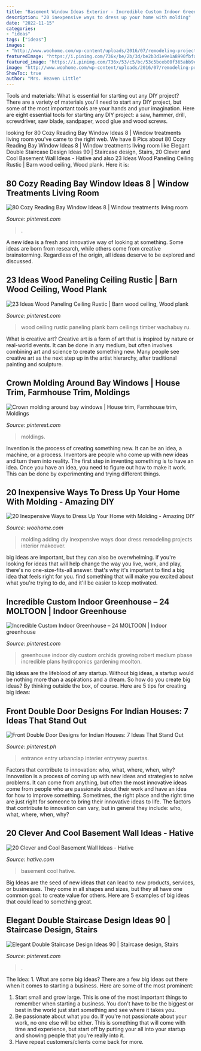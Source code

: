 ```yaml
---
title: "Basement Window Ideas Exterior - Incredible Custom Indoor Greenhouse – 24 Moltoon"
description: "20 inexpensive ways to dress up your home with molding"
date: "2022-11-15"
categories:
- "ideas"
tags: ["ideas"]
images:
- "http://www.woohome.com/wp-content/uploads/2016/07/remodeling-projects-by-adding-molding-7.jpg"
featuredImage: "https://i.pinimg.com/736x/be/2b/3d/be2b3d1e9e1a8990fbfa453ddf7f918f.jpg"
featured_image: "https://i.pinimg.com/736x/53/c5/bc/53c5bceb00f365abb9c38a6372171d8b.jpg"
image: "http://www.woohome.com/wp-content/uploads/2016/07/remodeling-projects-by-adding-molding-7.jpg"
ShowToc: true
author: "Mrs. Heaven Little"
---
```



Tools and materials: What is essential for starting out any DIY project?
There are a variety of materials you'll need to start any DIY project, but some of the most important tools are your hands and your imagination. Here are eight essential tools for starting any DIY project: a saw, hammer, drill, screwdriver, saw blade, sandpaper, wood glue and wood screws.

	

		
looking for 80 Cozy Reading Bay Window Ideas 8 | Window treatments living room you've came to the right web. We have 8 Pics about 80 Cozy Reading Bay Window Ideas 8 | Window treatments living room like Elegant Double Staircase Design Ideas 90 | Staircase design, Stairs, 20 Clever and Cool Basement Wall Ideas - Hative and also 23 Ideas Wood Paneling Ceiling Rustic | Barn wood ceiling, Wood plank. Here it is:
		
    
## 80 Cozy Reading Bay Window Ideas 8 | Window Treatments Living Room

<img loading=lazy src="https://i.pinimg.com/736x/be/2b/3d/be2b3d1e9e1a8990fbfa453ddf7f918f.jpg" onerror="this.onerror=null;this.src='https://tse4.mm.bing.net/th?id=OIP.RsmDW35jSks5kFh8P7LfoAHaJ3&amp;pid=15.1';" alt="80 Cozy Reading Bay Window Ideas 8 | Window treatments living room">

_Source: pinterest.com_

>. 

	

A new idea is a fresh and innovative way of looking at something. Some ideas are born from research, while others come from creative brainstorming. Regardless of the origin, all ideas deserve to be explored and discussed.

    
## 23 Ideas Wood Paneling Ceiling Rustic | Barn Wood Ceiling, Wood Plank

<img loading=lazy src="https://i.pinimg.com/736x/f2/eb/6a/f2eb6a278350279b67e4a32263ae6589.jpg" onerror="this.onerror=null;this.src='https://tse3.mm.bing.net/th?id=OIP.yZDM9dMdylXpXNPVubVe7wAAAA&amp;pid=15.1';" alt="23 Ideas Wood Paneling Ceiling Rustic | Barn wood ceiling, Wood plank">

_Source: pinterest.com_

>wood ceiling rustic paneling plank barn ceilings timber wachabuy ru. 

	

What is creative art?
Creative art is a form of art that is inspired by nature or real-world events. It can be done in any medium, but often involves combining art and science to create something new. Many people see creative art as the next step up in the artist hierarchy, after traditional painting and sculpture.

    
## Crown Molding Around Bay Windows | House Trim, Farmhouse Trim, Moldings

<img loading=lazy src="https://i.pinimg.com/736x/01/86/ec/0186ec0d2aa75674a9229a9a0b3dc3be.jpg" onerror="this.onerror=null;this.src='https://tse4.mm.bing.net/th?id=OIP.B_Knbf1o4m8zuoD3wzSA_AAAAA&amp;pid=15.1';" alt="Crown molding around bay windows | House trim, Farmhouse trim, Moldings">

_Source: pinterest.com_

>moldings. 

	

Invention is the process of creating something new. It can be an idea, a machine, or a process. Inventors are people who come up with new ideas and turn them into reality. The first step in inventing something is to have an idea. Once you have an idea, you need to figure out how to make it work. This can be done by experimenting and trying different things.

    
## 20 Inexpensive Ways To Dress Up Your Home With Molding - Amazing DIY

<img loading=lazy src="http://www.woohome.com/wp-content/uploads/2016/07/remodeling-projects-by-adding-molding-7.jpg" onerror="this.onerror=null;this.src='https://tse2.mm.bing.net/th?id=OIP.TEraZEnt2tvpSZJLU2VwlgHaSL&amp;pid=15.1';" alt="20 Inexpensive Ways to Dress Up Your Home with Molding - Amazing DIY">

_Source: woohome.com_

>molding adding diy inexpensive ways door dress remodeling projects interior makeover. 

	

big ideas are important, but they can also be overwhelming. if you're looking for ideas that will help change the way you live, work, and play, there's no one-size-fits-all answer. that's why it's important to find a big idea that feels right for you. find something that will make you excited about what you're trying to do, and it'll be easier to keep motivated.

    
## Incredible Custom Indoor Greenhouse – 24 MOLTOON | Indoor Greenhouse

<img loading=lazy src="https://i.pinimg.com/736x/53/c5/bc/53c5bceb00f365abb9c38a6372171d8b.jpg" onerror="this.onerror=null;this.src='https://tse1.mm.bing.net/th?id=OIP.wLT7Hn9ki8RG2RSGieVz8wHaJ3&amp;pid=15.1';" alt="Incredible Custom Indoor Greenhouse – 24 MOLTOON | Indoor greenhouse">

_Source: pinterest.com_

>greenhouse indoor diy custom orchids growing robert medium pbase incredible plans hydroponics gardening moolton. 

	

Big ideas are the lifeblood of any startup. Without big ideas, a startup would be nothing more than a aspirations and a dream. So how do you create big ideas? By thinking outside the box, of course. Here are 5 tips for creating big ideas: 

    
## Front Double Door Designs For Indian Houses: 7 Ideas That Stand Out

<img loading=lazy src="https://i.pinimg.com/736x/fa/2d/45/fa2d45c830cc1a2a6522c11207264565.jpg" onerror="this.onerror=null;this.src='https://tse1.mm.bing.net/th?id=OIP.7P_wbhsF6v092x6Q9FIBkwHaLH&amp;pid=15.1';" alt="Front Double Door Designs for Indian Houses: 7 Ideas That Stand Out">

_Source: pinterest.ph_

>entrance entry urbanclap interier entryway puertas. 

	

Factors that contribute to innovation: who, what, where, when, why?
Innovation is a process of coming up with new ideas and strategies to solve problems. It can come from anything, but often the most innovative ideas come from people who are passionate about their work and have an idea for how to improve something. Sometimes, the right place and the right time are just right for someone to bring their innovative ideas to life. The factors that contribute to innovation can vary, but in general they include: who, what, where, when, why?

    
## 20 Clever And Cool Basement Wall Ideas - Hative

<img loading=lazy src="https://hative.com/wp-content/uploads/2014/05/basement-wall-ideas/14-cool-basement-wall.jpg" onerror="this.onerror=null;this.src='https://tse2.mm.bing.net/th?id=OIP.Zu_IihuqAV17VjEmXT2JCgHaJ4&amp;pid=15.1';" alt="20 Clever and Cool Basement Wall Ideas - Hative">

_Source: hative.com_

>basement cool hative. 

	

Big Ideas are the seed of new ideas that can lead to new products, services, or businesses. They come in all shapes and sizes, but they all have one common goal: to create value for others. Here are 5 examples of big ideas that could lead to something great.

    
## Elegant Double Staircase Design Ideas 90 | Staircase Design, Stairs

<img loading=lazy src="https://i.pinimg.com/736x/68/3c/64/683c642a3e7f353bea77e4dc81ff2a62.jpg" onerror="this.onerror=null;this.src='https://tse1.mm.bing.net/th?id=OIP.pji4Lzmk3UwAqPOI3QmeEQHaJ4&amp;pid=15.1';" alt="Elegant Double Staircase Design Ideas 90 | Staircase design, Stairs">

_Source: pinterest.com_

>. 

	

The Idea: 1. What are some big ideas?
There are a few big ideas out there when it comes to starting a business. Here are some of the most prominent:
1. Start small and grow large. This is one of the most important things to remember when starting a business. You don't have to be the biggest or best in the world just start something and see where it takes you.
2. Be passionate about what you do. If you're not passionate about your work, no one else will be either. This is something that will come with time and experience, but start off by putting your all into your startup and showing people that you're really into it.
3. Have repeat customers/clients come back for more.

